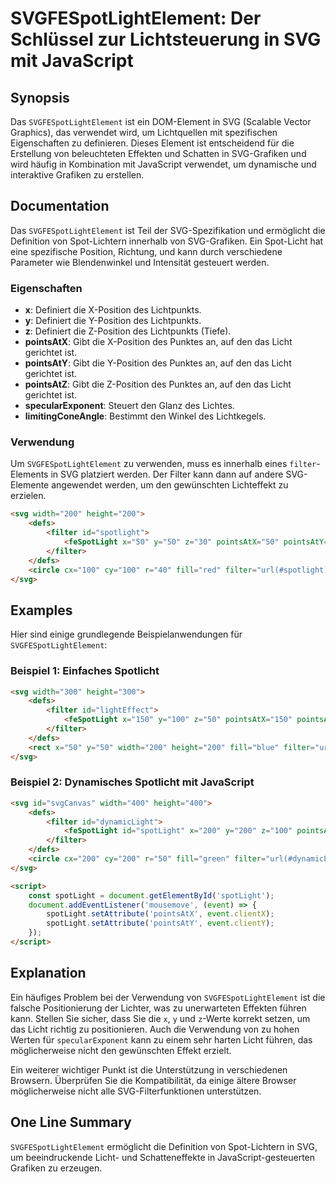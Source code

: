 <!--
Meta Description: # SVGFESpotLightElement: Der Schlüssel zur Lichtsteuerung in SVG mit JavaScript ## Synopsis Das `SVGFESpotLightElement` ist ein DOM-Element in SVG (Sc...
Meta Keywords: svg, die, filter, 200, das
-->

# SVGFESpotLightElement: Der Schlüssel zur Lichtsteuerung in SVG mit JavaScript

## Synopsis
Das `SVGFESpotLightElement` ist ein DOM-Element in SVG (Scalable Vector Graphics), das verwendet wird, um Lichtquellen mit spezifischen Eigenschaften zu definieren. Dieses Element ist entscheidend für die Erstellung von beleuchteten Effekten und Schatten in SVG-Grafiken und wird häufig in Kombination mit JavaScript verwendet, um dynamische und interaktive Grafiken zu erstellen.

## Documentation
Das `SVGFESpotLightElement` ist Teil der SVG-Spezifikation und ermöglicht die Definition von Spot-Lichtern innerhalb von SVG-Grafiken. Ein Spot-Licht hat eine spezifische Position, Richtung, und kann durch verschiedene Parameter wie Blendenwinkel und Intensität gesteuert werden. 

### Eigenschaften
- **x**: Definiert die X-Position des Lichtpunkts.
- **y**: Definiert die Y-Position des Lichtpunkts.
- **z**: Definiert die Z-Position des Lichtpunkts (Tiefe).
- **pointsAtX**: Gibt die X-Position des Punktes an, auf den das Licht gerichtet ist.
- **pointsAtY**: Gibt die Y-Position des Punktes an, auf den das Licht gerichtet ist.
- **pointsAtZ**: Gibt die Z-Position des Punktes an, auf den das Licht gerichtet ist.
- **specularExponent**: Steuert den Glanz des Lichtes.
- **limitingConeAngle**: Bestimmt den Winkel des Lichtkegels.

### Verwendung
Um `SVGFESpotLightElement` zu verwenden, muss es innerhalb eines `filter`-Elements in SVG platziert werden. Der Filter kann dann auf andere SVG-Elemente angewendet werden, um den gewünschten Lichteffekt zu erzielen.

```html
<svg width="200" height="200">
    <defs>
        <filter id="spotlight">
            <feSpotLight x="50" y="50" z="30" pointsAtX="50" pointsAtY="50" specularExponent="20" limitingConeAngle="30" />
        </filter>
    </defs>
    <circle cx="100" cy="100" r="40" fill="red" filter="url(#spotlight)" />
</svg>
```

## Examples
Hier sind einige grundlegende Beispielanwendungen für `SVGFESpotLightElement`:

### Beispiel 1: Einfaches Spotlicht
```html
<svg width="300" height="300">
    <defs>
        <filter id="lightEffect">
            <feSpotLight x="150" y="100" z="50" pointsAtX="150" pointsAtY="150" specularExponent="10" limitingConeAngle="15" />
        </filter>
    </defs>
    <rect x="50" y="50" width="200" height="200" fill="blue" filter="url(#lightEffect)" />
</svg>
```

### Beispiel 2: Dynamisches Spotlicht mit JavaScript
```html
<svg id="svgCanvas" width="400" height="400">
    <defs>
        <filter id="dynamicLight">
            <feSpotLight id="spotLight" x="200" y="200" z="100" pointsAtX="200" pointsAtY="200" specularExponent="5" limitingConeAngle="20" />
        </filter>
    </defs>
    <circle cx="200" cy="200" r="50" fill="green" filter="url(#dynamicLight)" />
</svg>

<script>
    const spotLight = document.getElementById('spotLight');
    document.addEventListener('mousemove', (event) => {
        spotLight.setAttribute('pointsAtX', event.clientX);
        spotLight.setAttribute('pointsAtY', event.clientY);
    });
</script>
```

## Explanation
Ein häufiges Problem bei der Verwendung von `SVGFESpotLightElement` ist die falsche Positionierung der Lichter, was zu unerwarteten Effekten führen kann. Stellen Sie sicher, dass Sie die `x`, `y` und `z`-Werte korrekt setzen, um das Licht richtig zu positionieren. Auch die Verwendung von zu hohen Werten für `specularExponent` kann zu einem sehr harten Licht führen, das möglicherweise nicht den gewünschten Effekt erzielt.

Ein weiterer wichtiger Punkt ist die Unterstützung in verschiedenen Browsern. Überprüfen Sie die Kompatibilität, da einige ältere Browser möglicherweise nicht alle SVG-Filterfunktionen unterstützen.

## One Line Summary
`SVGFESpotLightElement` ermöglicht die Definition von Spot-Lichtern in SVG, um beeindruckende Licht- und Schatteneffekte in JavaScript-gesteuerten Grafiken zu erzeugen.